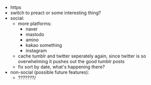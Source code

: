* https
* switch to preact or some interesting thing?
* social:
  * more platforms:
    * naver
    * mastodo
    * amino
    * kakao something
    * instagram
  * cache tumblr and twitter seperately again, since twitter is so overwhelming it pushes out the good tumblr posts
  * fix sort by date, what's happening there?
* non-social (possible future features):
  * ???????/
